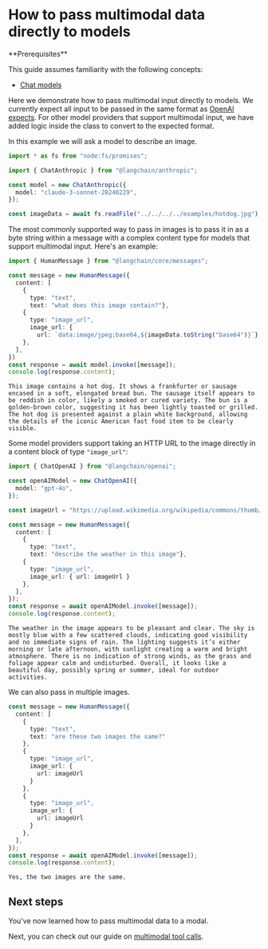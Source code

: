 # How to pass multimodal data directly to models

<Info>
**Prerequisites**


This guide assumes familiarity with the following concepts:

- [Chat models](/oss/concepts/chat_models)

</Info>

Here we demonstrate how to pass multimodal input directly to models. 
We currently expect all input to be passed in the same format as [OpenAI expects](https://platform.openai.com/docs/guides/vision).
For other model providers that support multimodal input, we have added logic inside the class to convert to the expected format.

In this example we will ask a model to describe an image.


```typescript
import * as fs from "node:fs/promises";

import { ChatAnthropic } from "@langchain/anthropic";

const model = new ChatAnthropic({
  model: "claude-3-sonnet-20240229",
});

const imageData = await fs.readFile("../../../../examples/hotdog.jpg");
```

The most commonly supported way to pass in images is to pass it in as a byte string within a message with a complex content type for models that support multimodal input. Here's an example:


```typescript
import { HumanMessage } from "@langchain/core/messages";

const message = new HumanMessage({
  content: [
    {
      type: "text",
      text: "what does this image contain?"},
    {
      type: "image_url",
      image_url: {
        url: `data:image/jpeg;base64,${imageData.toString("base64")}`},
    },
  ],
})
const response = await model.invoke([message]);
console.log(response.content);
```
```output
This image contains a hot dog. It shows a frankfurter or sausage encased in a soft, elongated bread bun. The sausage itself appears to be reddish in color, likely a smoked or cured variety. The bun is a golden-brown color, suggesting it has been lightly toasted or grilled. The hot dog is presented against a plain white background, allowing the details of the iconic American fast food item to be clearly visible.
```
Some model providers support taking an HTTP URL to the image directly in a content block of type `"image_url"`:


```typescript
import { ChatOpenAI } from "@langchain/openai";

const openAIModel = new ChatOpenAI({
  model: "gpt-4o",
});

const imageUrl = "https://upload.wikimedia.org/wikipedia/commons/thumb/d/dd/Gfp-wisconsin-madison-the-nature-boardwalk.jpg/2560px-Gfp-wisconsin-madison-the-nature-boardwalk.jpg";

const message = new HumanMessage({
  content: [
    {
      type: "text",
      text: "describe the weather in this image"},
    {
      type: "image_url",
      image_url: { url: imageUrl }
    },
  ],
});
const response = await openAIModel.invoke([message]);
console.log(response.content);
```
```output
The weather in the image appears to be pleasant and clear. The sky is mostly blue with a few scattered clouds, indicating good visibility and no immediate signs of rain. The lighting suggests it’s either morning or late afternoon, with sunlight creating a warm and bright atmosphere. There is no indication of strong winds, as the grass and foliage appear calm and undisturbed. Overall, it looks like a beautiful day, possibly spring or summer, ideal for outdoor activities.
```
We can also pass in multiple images.


```typescript
const message = new HumanMessage({
  content: [
    {
      type: "text",
      text: "are these two images the same?"
    },
    {
      type: "image_url",
      image_url: {
        url: imageUrl
      }
    },
    {
      type: "image_url",
      image_url: {
        url: imageUrl
      }
    },
  ],
});
const response = await openAIModel.invoke([message]);
console.log(response.content);
```
```output
Yes, the two images are the same.
```
## Next steps

You've now learned how to pass multimodal data to a modal.

Next, you can check out our guide on [multimodal tool calls](/oss/how-to/tool_calls_multimodal).
